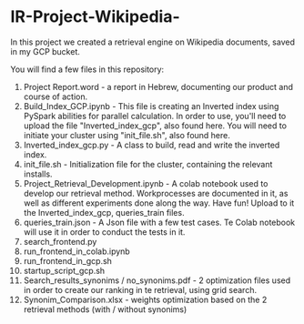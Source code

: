 # IR-Project-Wikipedia-
In this project we created a retrieval engine on Wikipedia documents, saved in my GCP bucket.

You will find a few files in this repository:

1.  Project Report.word - a report in Hebrew, documenting our product and course of action.
2. Build_Index_GCP.ipynb - This file is creating an Inverted index using PySpark abilities for parallel calculation. In order to use, you'll need to upload the file "Inverted_index_gcp", also found here. You will need to initiate your cluster using "init_file.sh", also found here.
3.  Inverted_index_gcp.py - A class to build, read and write the inverted index.
4.  init_file.sh - Initialization file for the cluster, containing the relevant installs.
5.  Project_Retrieval_Development.ipynb - A colab notebook used to develop our retrieval method. Workprocesses are documented in it, as well as different experiments done along the way. Have fun! Upload to it the Inverted_index_gcp, queries_train files.
6.  queries_train.json - A Json file with a few test cases. Te Colab notebook will use it in order to conduct the tests in it.
7.  search_frontend.py
8.  run_frontend_in_colab.ipynb
9.  run_frontend_in_gcp.sh
10.  startup_script_gcp.sh
11.  Search_results_synonims / no_synonims.pdf - 2 optimization files used in order to create our ranking in te retrieval, using grid search.
12.  Synonim_Comparison.xlsx - weights optimization based on the 2 retrieval methods (with / without synonims)
